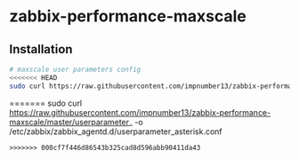 # zabbix-performance-maxscale

Installation
------------

```bash
# maxscale user parameters config
<<<<<<< HEAD
sudo curl https://raw.githubusercontent.com/impnumber13/zabbix-performance-maxscale/master/userparameter_maxscale.conf -o /etc/zabbix/zabbix_agentd.d/userparameter_maxscale.conf
```
=======
sudo curl https://raw.githubusercontent.com/impnumber13/zabbix-performance-maxscale/master/userparameter_ -o /etc/zabbix/zabbix_agentd.d/userparameter_asterisk.conf
```
>>>>>>> 000cf7f446d86543b325cad8d596abb90411da43
